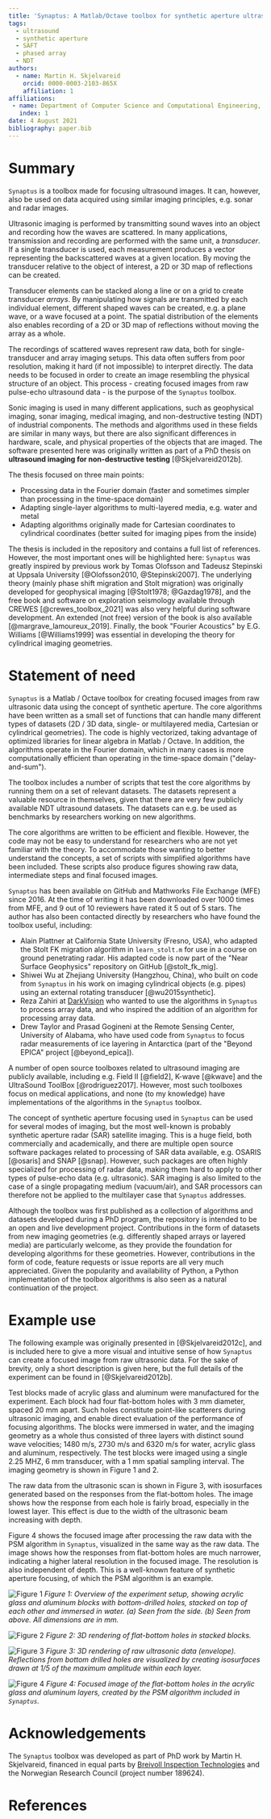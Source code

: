 ```yaml
---
title: 'Synaptus: A Matlab/Octave toolbox for synthetic aperture ultrasound imaging'
tags:
  - ultrasound
  - synthetic aperture
  - SAFT
  - phased array
  - NDT
authors:
  - name: Martin H. Skjelvareid
    orcid: 0000-0003-2103-865X
    affiliation: 1
affiliations:
 - name: Department of Computer Science and Computational Engineering, UiT - the Arctic University of Norway, Narvik, Norway
   index: 1
date: 4 August 2021
bibliography: paper.bib
---
```



# Summary
`Synaptus` is a toolbox made for focusing ultrasound images. It can, however, also be used on data acquired using similar imaging principles, e.g. sonar and radar images.

Ultrasonic imaging is performed by transmitting sound waves into an object and recording how the waves are scattered. In many applications, transmission and recording are performed with the same unit, a *transducer*. If a single transducer is used, each measurement produces a vector representing the backscattered waves at a given location. By moving the transducer relative to the object of interest, a 2D or 3D map of reflections can be created.

Transducer elements can be stacked along a line or on a grid to create transducer *arrays*. By manipulating how signals are transmitted by each individual element, different shaped waves can be created, e.g. a plane wave, or a wave focused at a point. The spatial distribution of the elements also enables recording of a 2D or 3D map of reflections without moving the array as a whole.

The recordings of scattered waves represent raw data, both for single-transducer and array imaging setups. This data often suffers from poor resolution, making it hard (if not impossible) to interpret directly. The data needs to be focused in order to create an image resembling the physical structure of an object. This process - creating focused images from raw pulse-echo ultrasound data - is the purpose of the `Synaptus` toolbox.

Sonic imaging is used in many different applications, such as geophysical imaging, sonar imaging, medical imaging, and non-destructive testing (NDT) of industrial components. The methods and algorithms used in these fields are similar in many ways, but there are also significant differences in hardware, scale, and physical properties of the objects that are imaged. The software presented here was originally written as part of a PhD thesis on **ultrasound imaging for non-destructive testing** [@Skjelvareid2012b].

The thesis focused on three main points:

* Processing data in the Fourier domain (faster and sometimes simpler than processing in the time-space domain)
* Adapting single-layer algorithms to multi-layered media, e.g. water and metal
* Adapting algorithms originally made for Cartesian coordinates to cylindrical coordinates (better suited for imaging pipes from the inside)

The thesis is included in the repository and contains a full list of references. However, the most important ones will be highlighted here: `Synaptus` was greatly inspired by previous work by Tomas Olofsson and Tadeusz Stepinski at Uppsala University [@Olofsson2010, @Stepinski2007]. The underlying theory (mainly phase shift migration and Stolt migration) was originally developed for geophysical imaging [@Stolt1978; @Gazdag1978], and the free book and software on exploration seismology available through CREWES [@crewes_toolbox_2021] was also very helpful during software development. An extended (not free) version of the book is also available [@margrave_lamoureux_2019]. Finally, the book "Fourier Acoustics" by E.G. Williams [@Williams1999] was essential in developing the theory for cylindrical imaging geometries.



# Statement of need

`Synaptus` is a Matlab / Octave toolbox for creating focused images from raw ultrasonic data using the concept of synthetic aperture. The core algorithms have been written as a small set of functions that can handle many different types of datasets (2D / 3D data, single- or multilayered media, Cartesian or cylindrical geometries). The code is highly vectorized, taking advantage of optimized libraries for linear algebra in Matlab / Octave. In addition, the algorithms operate in the Fourier domain, which in many cases is more computationally efficient than operating in the time-space domain ("delay-and-sum").

The toolbox includes a number of scripts that test the core algorithms by running them on a set of relevant datasets. The datasets represent a valuable resource in themselves, given that there are very few publicly available NDT ultrasound datasets. The datasets can e.g. be used as benchmarks by researchers working on new algorithms.

The core algorithms are written to be efficient and flexible. However, the code may not be easy to understand for researchers who are not yet familiar with the theory. To accommodate those wanting to better understand the concepts, a set of scripts with simplified algorithms have been included. These scripts also produce figures showing raw data, intermediate steps and final focused images.

`Synaptus` has been available on GitHub and Mathworks File Exchange (MFE) since 2016. At the time of writing it has been downloaded over 1000 times from MFE, and 9 out of 10 reviewers have rated it 5 out of 5 stars. The author has also been contacted directly by researchers who have found the toolbox useful, including:

* Alain Plattner at California State University (Fresno, USA), who adapted the Stolt FK migration algorithm in `learn_stolt.m` for use in a course on ground penetrating radar. His adapted code is now part of the "Near Surface Geophysics" repository on GitHub [@stolt_fk_mig].
* Shiwei Wu at Zhejiang University (Hangzhou, China), who built on code from `Synaptus` in his work on imaging cylindrical objects (e.g. pipes) using an external rotating transducer [@wu2015synthetic].
* Reza Zahiri at [DarkVision](www.darkvisiontech.com) who wanted to use the algorithms in `Synaptus` to process array data, and who inspired the addition of an algorithm for processing array data.
* Drew Taylor and Prasad Gogineni at the Remote Sensing Center, University of Alabama, who have used code from `Synaptus` to focus radar measurements of ice layering in Antarctica (part of the "Beyond EPICA" project [@beyond_epica]).

A number of open source toolboxes related to ultrasound imaging are publicly available, including e.g. Field II [@field2], K-wave [@kwave] and the UltraSound ToolBox [@rodriguez2017]. However, most such toolboxes focus on medical applications, and none (to my knowledge) have implementations of the algorithms in the `Synaptus` toolbox.

The concept of synthetic aperture focusing used in `Synaptus` can be used for several modes of imaging, but the most well-known is probably synthetic aperture radar (SAR) satellite imaging. This is a huge field, both commercially and academically, and there are multiple open source software packages related to processing of SAR data available, e.g. OSARIS [@osaris] and SNAP [@snap]. However, such packages are often highly specialized for processing of radar data, making them hard to apply to other types of pulse-echo data (e.g. ultrasonic). SAR imaging is also limited to the case of a single propagating medium (vacuum/air), and SAR processors can therefore not be applied to the multilayer case that `Synaptus` addresses.

Although the toolbox was first published as a collection of algorithms and datasets developed during a PhD program, the repository is intended to be an open and live development project. Contributions in the form of datasets from new imaging geometries (e.g. differently shaped arrays or layered media) are particularly welcome, as they provide the foundation for developing algorithms for these geometries. However, contributions in the form of code, feature requests or issue reports are all very much appreciated. Given the popularity and availability of Python, a Python implementation of the toolbox algorithms is also seen as a natural continuation of the project.

# Example use
The following example was originally presented in [@Skjelvareid2012c], and is included here to give a more visual and intuitive sense of how `Synaptus` can create a focused image from raw ultrasonic data. For the sake of brevity, only a short description is given here, but the full details of the experiment can be found in [@Skjelvareid2012b].

Test blocks made of acrylic glass and aluminum were manufactured for the experiment. Each block had four flat-bottom holes
with 3 mm diameter, spaced 20 mm apart. Such holes constitute point-like scatterers during ultrasonic imaging, and enable direct evaluation of the performance of focusing algorithms. The blocks were immersed in water, and the imaging geometry as a whole thus consisted of three layers with distinct sound wave velocities; 1480 m/s, 2730 m/s and 6320 m/s for water, acrylic glass and aluminum, respectively. The test blocks were imaged using a single 2.25 MHZ, 6 mm transducer, with a 1 mm spatial sampling interval. The imaging geometry is shown in Figure 1 and 2.

The raw data from the ultrasonic scan is shown in Figure 3, with isosurfaces generated based on the responses from the flat-bottom holes. The image shows how the response from each hole is fairly broad, especially in the lowest layer. This effect is due to the width of the ultrasonic beam increasing with depth.

Figure 4 shows the focused image after processing the raw data with the PSM algorithm in `Synaptus`, visualized in the same way as the raw data. The image shows how the responses from flat-bottom holes are much narrower, indicating a higher lateral resolution in the focused image. The resolution is also independent of depth. This is a well-known feature of synthetic aperture focusing, of which the PSM algorithm is an example.

![Figure 1](../graphics/AcrylicGlassAndAluminiumLayers_Setup_NoCaption.png)
_Figure 1: Overview of the experiment setup, showing acrylic glass and aluminum blocks with bottom-drilled holes, stacked on top of each other and immersed in water. (a) Seen from the side. (b) Seen from above. All dimensions are in mm._

![Figure 2](../graphics/AcrylicGlassAndAluminiumLayers_3DRender_NoCaption.png)
_Figure 2: 3D rendering of flat-bottom holes in stacked blocks._

![Figure 3](../graphics/AcrylicGlassAndAluminiumLayers_RawData_NoCaption.png)
_Figure 3: 3D rendering of raw ultrasonic data (envelope). Reflections from bottom drilled holes are visualized by creating isosurfaces drawn at 1/5 of the maximum amplitude within each layer._

![Figure 4](../graphics/AcrylicGlassAndAluminiumLayers_Focused_NoCaption.png)
_Figure 4: Focused image of the flat-bottom holes in the acrylic glass and aluminum layers, created by the PSM algorithm included in `Synaptus`._


# Acknowledgements
The `Synaptus` toolbox was developed as part of PhD work by Martin H. Skjelvareid, financed in equal parts by [Breivoll Inspection Technologies](https://breivoll.eu/) and the Norwegian Research Council (project number 189624).

# References
